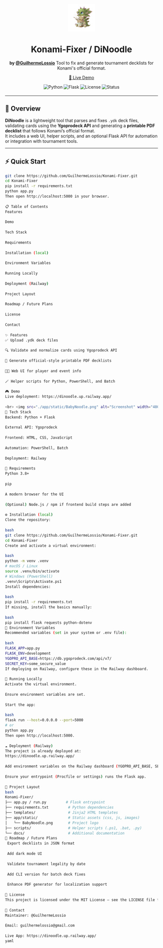 <div align="center" style="margin-bottom: 20px;">
  <a href="https://github.com/GuilhermeLossio/Konami-Fixer/blob/main/app/static/BabyNoodle.png" target="_blank" rel="noopener">
    <img src="./app/static/BabyNoodle.png" alt="BabyNoodle logo" width="90">
  </a>

  <h1>Konami-Fixer / DiNoodle</h1>

  <p>
    <b>by <a href="https://github.com/GuilhermeLossio">@GuilhermeLossio</a></b>  
    Tool to fix and generate tournament decklists for Konami's official format.
  </p>

  <p>
    <a href="https://dinoodle.up.railway.app/">🚀 Live Demo</a>
  </p>

  <!-- Badges -->
  <p>
    <img src="https://img.shields.io/badge/Python-3.8+-blue" alt="Python">
    <img src="https://img.shields.io/badge/Flask-2.x-green" alt="Flask">
    <img src="https://img.shields.io/badge/License-MIT-blue" alt="License">
    <img src="https://img.shields.io/badge/Status-Active-success" alt="Status">
  </p>
</div>

---

## 🧩 Overview

**DiNoodle** is a lightweight tool that parses and fixes `.ydk` deck files, validating cards using the **Ygoprodeck API** and generating a **printable PDF decklist** that follows Konami’s official format.  
It includes a web UI, helper scripts, and an optional Flask API for automation or integration with tournament tools.

---

## ⚡ Quick Start

```bash
git clone https://github.com/GuilhermeLossio/Konami-Fixer.git
cd Konami-Fixer
pip install -r requirements.txt
python app.py
Then open http://localhost:5000 in your browser.

📋 Table of Contents
Features

Demo

Tech Stack

Requirements

Installation (local)

Environment Variables

Running Locally

Deployment (Railway)

Project Layout

Roadmap / Future Plans

License

Contact

✨ Features
✅ Upload .ydk deck files

🔍 Validate and normalize cards using Ygoprodeck API

🧾 Generate official-style printable PDF decklists

🧑‍💻 Web UI for player and event info

🪄 Helper scripts for Python, PowerShell, and Batch

🎮 Demo
Live deployment: https://dinoodle.up.railway.app/

<br> <img src="./app/static/BabyNoodle.png" alt="Screenshot" width="400">
🧠 Tech Stack
Backend: Python + Flask

External API: Ygoprodeck

Frontend: HTML, CSS, JavaScript

Automation: PowerShell, Batch

Deployment: Railway

🧰 Requirements
Python 3.8+

pip

A modern browser for the UI

(Optional) Node.js / npm if frontend build steps are added

⚙️ Installation (local)
Clone the repository:

bash
git clone https://github.com/GuilhermeLossio/Konami-Fixer.git
cd Konami-Fixer
Create and activate a virtual environment:

bash
python -m venv .venv
# macOS / Linux
source .venv/bin/activate
# Windows (PowerShell)
.venv\Scripts\Activate.ps1
Install dependencies:

bash
pip install -r requirements.txt
If missing, install the basics manually:

bash
pip install flask requests python-dotenv
🔐 Environment Variables
Recommended variables (set in your system or .env file):

bash
FLASK_APP=app.py
FLASK_ENV=development
YGOPRO_API_BASE=https://db.ygoprodeck.com/api/v7/
SECRET_KEY=some_secure_value
If deploying on Railway, configure these in the Railway dashboard.

🏃 Running Locally
Activate the virtual environment.

Ensure environment variables are set.

Start the app:

bash
flask run --host=0.0.0.0 --port=5000
# or
python app.py
Then open http://localhost:5000.

☁️ Deployment (Railway)
The project is already deployed at:
https://dinoodle.up.railway.app/

Add environment variables on the Railway dashboard (YGOPRO_API_BASE, SECRET_KEY, etc.).

Ensure your entrypoint (Procfile or settings) runs the Flask app.

📂 Project Layout
bash
Konami-Fixer/
├── app.py / run.py         # Flask entrypoint
├── requirements.txt         # Python dependencies
├── templates/               # Jinja2 HTML templates
├── app/static/              # Static assets (css, js, images)
│   └── BabyNoodle.png       # Project logo
├── scripts/                 # Helper scripts (.ps1, .bat, .py)
└── docs/                    # Additional documentation
🧭 Roadmap / Future Plans
 Export decklists in JSON format

 Add dark mode UI

 Validate tournament legality by date

 Add CLI version for batch deck fixes

 Enhance PDF generator for localization support

📜 License
This project is licensed under the MIT License — see the LICENSE file for details.

💬 Contact
Maintainer: @GuilhermeLossio

Email: guilhermelossio@gmail.com

Live App: https://dinoodle.up.railway.app/
yaml
